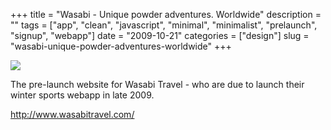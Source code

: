 +++
title = "Wasabi - Unique powder adventures. Worldwide"
description = ""
tags = ["app", "clean", "javascript", "minimal", "minimalist", "prelaunch", "signup", "webapp"]
date = "2009-10-21"
categories = ["design"]
slug = "wasabi-unique-powder-adventures-worldwide"
+++


 

  <div id="screens-thumbs" class="clearfix">
    <div class="txt-center" id="design-submission"><a href="http://www.wasabitravel.com/"><img id='bluga-thumbnail-1919' class='bluga-thumbnail large' src='//konigi.com/media/bluga/
wt4adf22f608b31.jpg'/></a></div>  
  </div>   
<p>The pre-launch website for Wasabi Travel - who are due to launch their winter sports webapp in late 2009.</p>
<p><a href="http://www.wasabitravel.com/">http://www.wasabitravel.com/</a></p>




